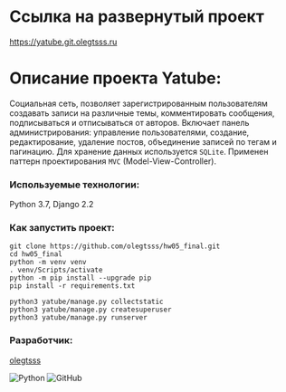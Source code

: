 # Cсылка на развернутый проект

https://yatube.git.olegtsss.ru

# Описание проекта Yatube:

Социальная сеть, позволяет зарегистрированным пользователям создавать записи на различные темы, комментировать сообщения, подписываться и отписываться от авторов. Включает панель администрирования: управление пользователями, создание, редактирование, удаление постов, объединение записей по тегам и пагинацию. Для хранение данных используется `SQLite`. Применен паттерн проектирования `MVC` (Model-View-Controller).

### Используемые технологии:

Python 3.7, Django 2.2

### Как запустить проект:

```
git clone https://github.com/olegtsss/hw05_final.git
cd hw05_final
python -m venv venv
. venv/Scripts/activate
python -m pip install --upgrade pip
pip install -r requirements.txt

python3 yatube/manage.py collectstatic
python3 yatube/manage.py createsuperuser
python3 yatube/manage.py runserver
```

### Разработчик:
[olegtsss](https://github.com/olegtsss)

![Python](https://img.shields.io/badge/python-3670A0?style=for-the-badge&logo=python&logoColor=ffdd54)
![GitHub](https://img.shields.io/badge/github-%23121011.svg?style=for-the-badge&logo=github&logoColor=whte)
